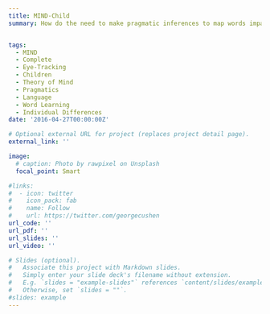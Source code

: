 ```yaml
---
title: MIND-Child
summary: How do the need to make pragmatic inferences to map words impact novel word meaning memory? We that children can successfully acquire and retain meanings via pragmatic inference; moreover, effects of active pragmatic computation on meaning retention grow with development, resulting in better retention of pragmatically inferred over directly mapped words. Such a developmental difference in meaning consolidation is possibly mediated by children’s developing ToM skills. 


tags:
  - MIND
  - Complete
  - Eye-Tracking
  - Children
  - Theory of Mind
  - Pragmatics
  - Language
  - Word Learning 
  - Individual Differences
date: '2016-04-27T00:00:00Z'

# Optional external URL for project (replaces project detail page).
external_link: ''

image:
  # caption: Photo by rawpixel on Unsplash
  focal_point: Smart

#links:
#  - icon: twitter
#    icon_pack: fab
#    name: Follow
#    url: https://twitter.com/georgecushen
url_code: ''
url_pdf: ''
url_slides: ''
url_video: ''

# Slides (optional).
#   Associate this project with Markdown slides.
#   Simply enter your slide deck's filename without extension.
#   E.g. `slides = "example-slides"` references `content/slides/example-slides.md`.
#   Otherwise, set `slides = ""`.
#slides: example
---
```



